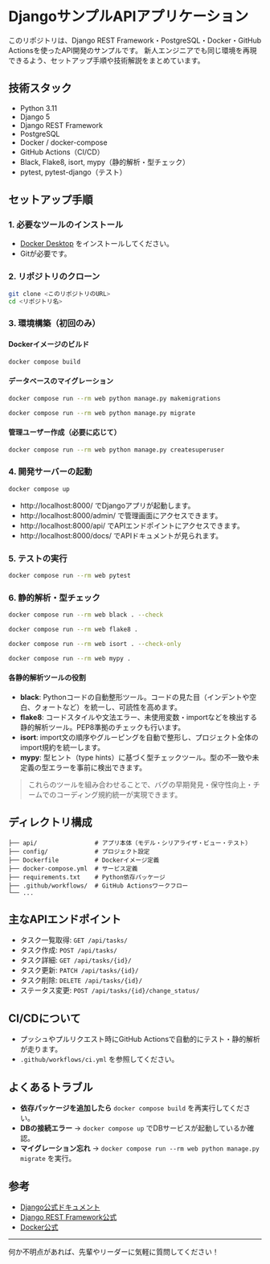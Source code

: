 # DjangoサンプルAPIアプリケーション

このリポジトリは、Django REST Framework・PostgreSQL・Docker・GitHub Actionsを使ったAPI開発のサンプルです。
新人エンジニアでも同じ環境を再現できるよう、セットアップ手順や技術解説をまとめています。

## 技術スタック
- Python 3.11
- Django 5
- Django REST Framework
- PostgreSQL
- Docker / docker-compose
- GitHub Actions（CI/CD）
- Black, Flake8, isort, mypy（静的解析・型チェック）
- pytest, pytest-django（テスト）

## セットアップ手順

### 1. 必要なツールのインストール
- [Docker Desktop](https://www.docker.com/products/docker-desktop/) をインストールしてください。
- Gitが必要です。

### 2. リポジトリのクローン
```sh
git clone <このリポジトリのURL>
cd <リポジトリ名>
```

### 3. 環境構築（初回のみ）
#### Dockerイメージのビルド
```sh
docker compose build
```

#### データベースのマイグレーション
```sh
docker compose run --rm web python manage.py makemigrations

docker compose run --rm web python manage.py migrate
```

#### 管理ユーザー作成（必要に応じて）
```sh
docker compose run --rm web python manage.py createsuperuser
```

### 4. 開発サーバーの起動
```sh
docker compose up
```
- http://localhost:8000/ でDjangoアプリが起動します。
- http://localhost:8000/admin/ で管理画面にアクセスできます。
- http://localhost:8000/api/ でAPIエンドポイントにアクセスできます。
- http://localhost:8000/docs/ でAPIドキュメントが見られます。

### 5. テストの実行
```sh
docker compose run --rm web pytest
```

### 6. 静的解析・型チェック
```sh
docker compose run --rm web black . --check

docker compose run --rm web flake8 .

docker compose run --rm web isort . --check-only

docker compose run --rm web mypy .
```

#### 各静的解析ツールの役割
- **black**: Pythonコードの自動整形ツール。コードの見た目（インデントや空白、クォートなど）を統一し、可読性を高めます。
- **flake8**: コードスタイルや文法エラー、未使用変数・importなどを検出する静的解析ツール。PEP8準拠のチェックも行います。
- **isort**: import文の順序やグルーピングを自動で整形し、プロジェクト全体のimport規約を統一します。
- **mypy**: 型ヒント（type hints）に基づく型チェックツール。型の不一致や未定義の型エラーを事前に検出できます。

> これらのツールを組み合わせることで、バグの早期発見・保守性向上・チームでのコーディング規約統一が実現できます。

## ディレクトリ構成
```
├── api/                # アプリ本体（モデル・シリアライザ・ビュー・テスト）
├── config/             # プロジェクト設定
├── Dockerfile          # Dockerイメージ定義
├── docker-compose.yml  # サービス定義
├── requirements.txt    # Python依存パッケージ
├── .github/workflows/  # GitHub Actionsワークフロー
└── ...
```

## 主なAPIエンドポイント
- タスク一覧取得: `GET /api/tasks/`
- タスク作成: `POST /api/tasks/`
- タスク詳細: `GET /api/tasks/{id}/`
- タスク更新: `PATCH /api/tasks/{id}/`
- タスク削除: `DELETE /api/tasks/{id}/`
- ステータス変更: `POST /api/tasks/{id}/change_status/`

## CI/CDについて
- プッシュやプルリクエスト時にGitHub Actionsで自動的にテスト・静的解析が走ります。
- `.github/workflows/ci.yml` を参照してください。

## よくあるトラブル
- **依存パッケージを追加したら** `docker compose build` を再実行してください。
- **DBの接続エラー** → `docker compose up` でDBサービスが起動しているか確認。
- **マイグレーション忘れ** → `docker compose run --rm web python manage.py migrate` を実行。

## 参考
- [Django公式ドキュメント](https://docs.djangoproject.com/ja/5.0/)
- [Django REST Framework公式](https://www.django-rest-framework.org/)
- [Docker公式](https://docs.docker.com/)

---
何か不明点があれば、先輩やリーダーに気軽に質問してください！

